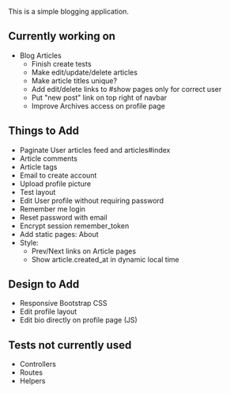 This is a simple blogging application.

Currently working on
----
* Blog Articles
  * Finish create tests
  * Make edit/update/delete articles
  * Make article titles unique?
  * Add edit/delete links to #show pages only for correct user
  * Put "new post" link on top right of navbar
  * Improve Archives access on profile page

Things to Add
----
* Paginate User articles feed and articles#index
* Article comments
* Article tags
* Email to create account
* Upload profile picture
* Test layout
* Edit User profile without requiring password
* Remember me login
* Reset password with email
* Encrypt session remember_token
* Add static pages: About
* Style:
  * Prev/Next links on Article pages
  * Show article.created_at in dynamic local time

Design to Add
----
* Responsive Bootstrap CSS
* Edit profile layout
* Edit bio directly on profile page (JS)

Tests not currently used
----
* Controllers
* Routes
* Helpers